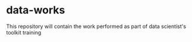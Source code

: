 # data-works
This repository will contain the work performed as part of data scientist's toolkit training 
